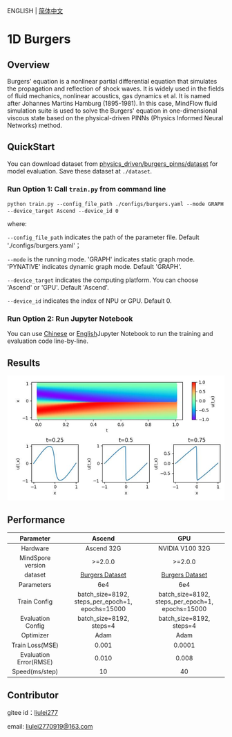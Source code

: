 ENGLISH | [简体中文](README_CN.md)

# 1D Burgers

## Overview

Burgers' equation is a nonlinear partial differential equation that simulates the propagation and reflection of shock waves. It is widely used in the fields of fluid mechanics, nonlinear acoustics, gas dynamics et al. It is named after Johannes Martins Hamburg (1895-1981). In this case, MindFlow fluid simulation suite is used to solve the Burgers' equation in one-dimensional viscous state based on the physical-driven PINNs (Physics Informed Neural Networks) method.

## QuickStart

You can download dataset from [physics_driven/burgers_pinns/dataset](https://download.mindspore.cn/mindscience/mindflow/dataset/applications/physics_driven/burgers_pinns/dataset/) for model evaluation. Save these dataset at `./dataset`.

### Run Option 1: Call `train.py` from command line

```shell
python train.py --config_file_path ./configs/burgers.yaml --mode GRAPH --device_target Ascend --device_id 0
```

where:

`--config_file_path` indicates the path of the parameter file. Default './configs/burgers.yaml'；

`--mode` is the running mode. 'GRAPH' indicates static graph mode. 'PYNATIVE' indicates dynamic graph mode. Default 'GRAPH'.

`--device_target` indicates the computing platform. You can choose 'Ascend' or 'GPU'. Default 'Ascend'.

`--device_id` indicates the index of NPU or GPU. Default 0.

### Run Option 2: Run Jupyter Notebook

You can use [Chinese](./burgers1D_CN.ipynb) or [English](./burgers1D.ipynb)Jupyter Notebook to run the training and evaluation code line-by-line.

## Results

![Burgers PINNs](images/result.jpg)

## Performance

| Parameter               | Ascend               | GPU                |
|:----------------------:|:--------------------------:|:---------------:|
| Hardware                | Ascend 32G           | NVIDIA V100 32G    |
| MindSpore version       | >=2.0.0                | >=2.0.0                   |
| dataset                 | [Burgers Dataset](https://download.mindspore.cn/mindscience/mindflow/dataset/applications/physics_driven/burgers_pinns/)      | [Burgers Dataset](https://download.mindspore.cn/mindscience/mindflow/dataset/applications/physics_driven/burgers_pinns/)                   |
| Parameters              | 6e4                  | 6e4                   |
| Train Config            | batch_size=8192, steps_per_epoch=1, epochs=15000 | batch_size=8192, steps_per_epoch=1, epochs=15000 |
| Evaluation Config       | batch_size=8192, steps=4      | batch_size=8192, steps=4               |
| Optimizer               | Adam                 | Adam                   |
| Train Loss(MSE)         | 0.001                | 0.0001             |
| Evaluation Error(RMSE)  | 0.010                | 0.008              |
| Speed(ms/step)          | 10                   | 40                |

## Contributor

gitee id：[liulei277](https://gitee.com/liulei277)

email: liulei2770919@163.com
